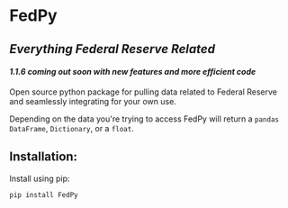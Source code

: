 # FedPy
## _Everything Federal Reserve Related_

#### *1.1.6 coming out soon with new features and more efficient code*
Open source python package for pulling data related
to Federal Reserve and seamlessly integrating for your own use.

Depending on the data you're trying to access FedPy will
return a `pandas DataFrame`, `Dictionary`, or a `float`.

## Installation:
Install using pip:


```sh
pip install FedPy
```
